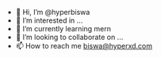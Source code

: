 - 👋 Hi, I’m @hyperbiswa
- 👀 I’m interested in ...
- 🌱 I’m currently learning mern
- 💞️ I’m looking to collaborate on ...
- 📫 How to reach me biswa@hyperxd.com

<!---
hyperbiswa/hyperbiswa is a ✨ special ✨ repository because its `README.md` (this file) appears on your GitHub profile.
You can click the Preview link to take a look at your changes.
--->
